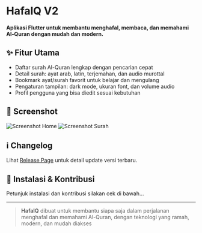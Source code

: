# HafalQ V2

**Aplikasi Flutter untuk membantu menghafal, membaca, dan memahami Al-Quran dengan mudah dan modern.**

## ✨ Fitur Utama

- Daftar surah Al-Quran lengkap dengan pencarian cepat
- Detail surah: ayat arab, latin, terjemahan, dan audio murottal
- Bookmark ayat/surah favorit untuk belajar dan mengulang
- Pengaturan tampilan: dark mode, ukuran font, dan volume audio
- Profil pengguna yang bisa diedit sesuai kebutuhan

## 📱 Screenshot
![Screenshot Home](assets/home.png)
![Screenshot Surah](assets/surah.png)

## ℹ️ Changelog
Lihat [Release Page](https://github.com/mkasplanwar/HafalQ/releases) untuk detail update versi terbaru.

## 🚀 Instalasi & Kontribusi
Petunjuk instalasi dan kontribusi silakan cek di bawah...

---

> **HafalQ** dibuat untuk membantu siapa saja dalam perjalanan menghafal dan memahami Al-Quran, dengan teknologi yang ramah, modern, dan mudah diakses
